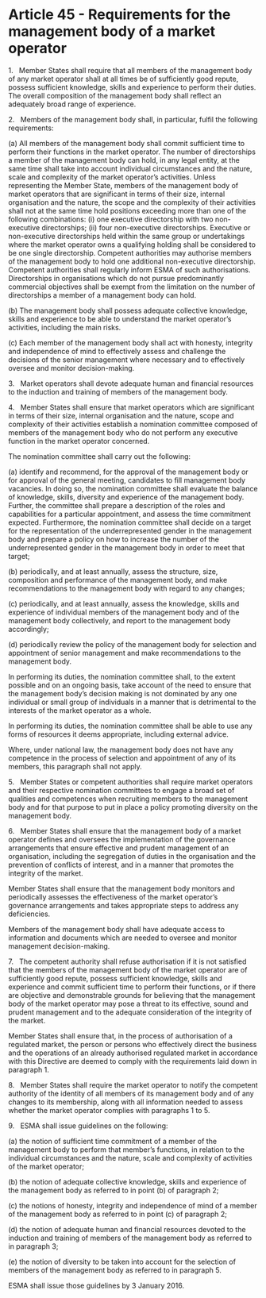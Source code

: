 # Article 45 - Requirements for the management body of a market operator


1.   Member States shall require that all members of the management body of any market operator shall at all times be of sufficiently good repute, possess sufficient knowledge, skills and experience to perform their duties. The overall composition of the management body shall reflect an adequately broad range of experience.

2.   Members of the management body shall, in particular, fulfil the following requirements:

(a) All members of the management body shall commit sufficient time to perform their functions in the market operator. The number of directorships a member of the management body can hold, in any legal entity, at the same time shall take into account individual circumstances and the nature, scale and complexity of the market operator’s activities. Unless representing the Member State, members of the management body of market operators that are significant in terms of their size, internal organisation and the nature, the scope and the complexity of their activities shall not at the same time hold positions exceeding more than one of the following combinations: (i) one executive directorship with two non-executive directorships; (ii) four non-executive directorships. Executive or non-executive directorships held within the same group or undertakings where the market operator owns a qualifying holding shall be considered to be one single directorship. Competent authorities may authorise members of the management body to hold one additional non-executive directorship. Competent authorities shall regularly inform ESMA of such authorisations. Directorships in organisations which do not pursue predominantly commercial objectives shall be exempt from the limitation on the number of directorships a member of a management body can hold.

(b) The management body shall possess adequate collective knowledge, skills and experience to be able to understand the market operator’s activities, including the main risks.

(c) Each member of the management body shall act with honesty, integrity and independence of mind to effectively assess and challenge the decisions of the senior management where necessary and to effectively oversee and monitor decision-making.

3.   Market operators shall devote adequate human and financial resources to the induction and training of members of the management body.

4.   Member States shall ensure that market operators which are significant in terms of their size, internal organisation and the nature, scope and complexity of their activities establish a nomination committee composed of members of the management body who do not perform any executive function in the market operator concerned.

The nomination committee shall carry out the following:

(a) identify and recommend, for the approval of the management body or for approval of the general meeting, candidates to fill management body vacancies. In doing so, the nomination committee shall evaluate the balance of knowledge, skills, diversity and experience of the management body. Further, the committee shall prepare a description of the roles and capabilities for a particular appointment, and assess the time commitment expected. Furthermore, the nomination committee shall decide on a target for the representation of the underrepresented gender in the management body and prepare a policy on how to increase the number of the underrepresented gender in the management body in order to meet that target;

(b) periodically, and at least annually, assess the structure, size, composition and performance of the management body, and make recommendations to the management body with regard to any changes;

(c) periodically, and at least annually, assess the knowledge, skills and experience of individual members of the management body and of the management body collectively, and report to the management body accordingly;

(d) periodically review the policy of the management body for selection and appointment of senior management and make recommendations to the management body.

In performing its duties, the nomination committee shall, to the extent possible and on an ongoing basis, take account of the need to ensure that the management body’s decision making is not dominated by any one individual or small group of individuals in a manner that is detrimental to the interests of the market operator as a whole.

In performing its duties, the nomination committee shall be able to use any forms of resources it deems appropriate, including external advice.

Where, under national law, the management body does not have any competence in the process of selection and appointment of any of its members, this paragraph shall not apply.

5.   Member States or competent authorities shall require market operators and their respective nomination committees to engage a broad set of qualities and competences when recruiting members to the management body and for that purpose to put in place a policy promoting diversity on the management body.

6.   Member States shall ensure that the management body of a market operator defines and oversees the implementation of the governance arrangements that ensure effective and prudent management of an organisation, including the segregation of duties in the organisation and the prevention of conflicts of interest, and in a manner that promotes the integrity of the market.

Member States shall ensure that the management body monitors and periodically assesses the effectiveness of the market operator’s governance arrangements and takes appropriate steps to address any deficiencies.

Members of the management body shall have adequate access to information and documents which are needed to oversee and monitor management decision-making.

7.   The competent authority shall refuse authorisation if it is not satisfied that the members of the management body of the market operator are of sufficiently good repute, possess sufficient knowledge, skills and experience and commit sufficient time to perform their functions, or if there are objective and demonstrable grounds for believing that the management body of the market operator may pose a threat to its effective, sound and prudent management and to the adequate consideration of the integrity of the market.

Member States shall ensure that, in the process of authorisation of a regulated market, the person or persons who effectively direct the business and the operations of an already authorised regulated market in accordance with this Directive are deemed to comply with the requirements laid down in paragraph 1.

8.   Member States shall require the market operator to notify the competent authority of the identity of all members of its management body and of any changes to its membership, along with all information needed to assess whether the market operator complies with paragraphs 1 to 5.

9.   ESMA shall issue guidelines on the following:

(a) the notion of sufficient time commitment of a member of the management body to perform that member’s functions, in relation to the individual circumstances and the nature, scale and complexity of activities of the market operator;

(b) the notion of adequate collective knowledge, skills and experience of the management body as referred to in point (b) of paragraph 2;

(c) the notions of honesty, integrity and independence of mind of a member of the management body as referred to in point (c) of paragraph 2;

(d) the notion of adequate human and financial resources devoted to the induction and training of members of the management body as referred to in paragraph 3;

(e) the notion of diversity to be taken into account for the selection of members of the management body as referred to in paragraph 5.

ESMA shall issue those guidelines by 3 January 2016.
